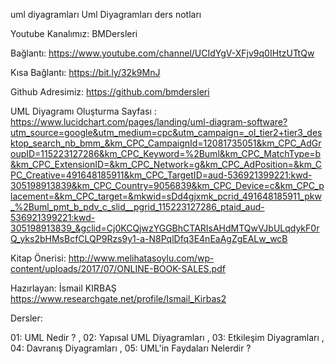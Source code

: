uml diyagramları
Uml Diyagramları ders notları

Youtube Kanalımız: BMDersleri

Bağlantı: https://www.youtube.com/channel/UCIdYgV-XFjv9q0IHtzUTtQw

Kısa Bağlantı: https://bit.ly/32k9MnJ

Github Adresimiz: https://github.com/bmdersleri

UML Diyagramı Oluşturma Sayfası : https://www.lucidchart.com/pages/landing/uml-diagram-software?utm_source=google&utm_medium=cpc&utm_campaign=_ol_tier2+tier3_desktop_search_nb_bmm_&km_CPC_CampaignId=12081735051&km_CPC_AdGroupID=115223127286&km_CPC_Keyword=%2Buml&km_CPC_MatchType=b&km_CPC_ExtensionID=&km_CPC_Network=g&km_CPC_AdPosition=&km_CPC_Creative=491648185911&km_CPC_TargetID=aud-536921399221:kwd-305198913839&km_CPC_Country=9056839&km_CPC_Device=c&km_CPC_placement=&km_CPC_target=&mkwid=sDd4gjxmk_pcrid_491648185911_pkw_%2Buml_pmt_b_pdv_c_slid__pgrid_115223127286_ptaid_aud-536921399221:kwd-305198913839_&gclid=Cj0KCQjwzYGGBhCTARIsAHdMTQwVJbULqdykF0rQ_yks2bHMsBcfCLQP9Rzs9y1-a-N8PqlDfq3E4nEaAgZgEALw_wcB

Kitap Önerisi: http://www.melihatasoylu.com/wp-content/uploads/2017/07/ONLINE-BOOK-SALES.pdf

Hazırlayan: İsmail KIRBAŞ https://www.researchgate.net/profile/Ismail_Kirbas2

Dersler:

01: UML Nedir ? , 02: Yapısal UML Diyagramları , 03: Etkileşim Diyagramları , 04: Davranış Diyagramları , 05: UML'in Faydaları Nelerdir ?